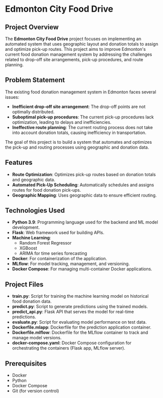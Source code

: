 # Edmonton City Food Drive

## Project Overview
The **Edmonton City Food Drive** project focuses on implementing an automated system that uses geographic layout and donation totals to assign and optimize pick-up routes. This project aims to improve Edmonton's current food donation management system by addressing the challenges related to drop-off site arrangements, pick-up procedures, and route planning.

## Problem Statement
The existing food donation management system in Edmonton faces several issues:
- **Inefficient drop-off site arrangement**: The drop-off points are not optimally distributed.
- **Suboptimal pick-up procedures**: The current pick-up procedures lack optimization, leading to delays and inefficiencies.
- **Ineffective route planning**: The current routing process does not take into account donation totals, causing inefficiency in transportation.

The goal of this project is to build a system that automates and optimizes the pick-up and routing processes using geographic and donation data.

## Features
- **Route Optimization**: Optimizes pick-up routes based on donation totals and geographic data.
- **Automated Pick-Up Scheduling**: Automatically schedules and assigns routes for food donation pick-ups.
- **Geographic Mapping**: Uses geographic data to ensure efficient routing.

## Technologies Used
- **Python 3.9**: Programming language used for the backend and ML model development.
- **Flask**: Web framework used for building APIs.
- **Machine Learning**:
  - Random Forest Regressor
  - XGBoost
  - ARIMA for time series forecasting
- **Docker**: For containerization of the application.
- **MLflow**: For model tracking, management, and versioning.
- **Docker Compose**: For managing multi-container Docker applications.

## Project Files

- **train.py**: Script for training the machine learning model on historical food donation data.
- **predict.py**: Script to generate predictions using the trained models.
- **predict_api.py**: Flask API that serves the model for real-time predictions.
- **evaluate.py**: Script for evaluating model performance on test data.
- **Dockerfile.mlapp**: Dockerfile for the prediction application container.
- **Dockerfile.mlflow**: Dockerfile for the MLflow container to track and manage model versions.
- **docker-compose.yaml**: Docker Compose configuration for orchestrating the containers (Flask app, MLflow server).
  
## Prerequisites
- Docker
- Python 
- Docker Compose
- Git (for version control)